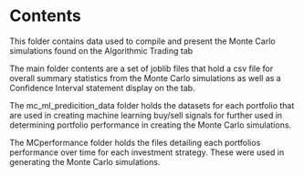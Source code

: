 # Contents

This folder contains data used to compile and present the Monte Carlo simulations found on the Algorithmic Trading tab

The main folder contents are a set of joblib files that hold a csv file for overall summary statistics from the Monte Carlo simulations as well as a Confidence Interval statement display on the tab.

The mc_ml_predicition_data folder holds the datasets for each portfolio that are used in creating machine learning buy/sell signals for further used in determining portfolio performance in creating the Monte Carlo simulations.

The MCperformance folder holds the files detailing each portfolios performance over time for each investment strategy. These were used in generating the Monte Carlo simulations.
